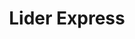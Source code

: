 ---
title: "Lider Express"
url: /providencia/lider-express-avenida-santa-isabel/
shop: supermercado
---